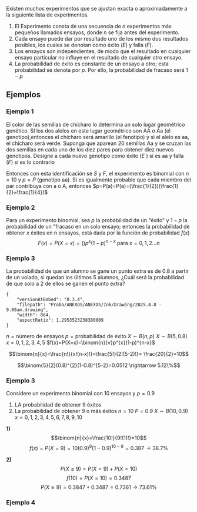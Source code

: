 Existen muchos experimentos que se ajustan exacta o aproximadamente a la siguiente lista de experimentos.
1. El Experimento consta de una secuencia de $n$ experimentos más pequeños llamados ensayos, donde $n$ se fija antes del experimento.
2. Cada ensayo puede dar por resultado uno de los mismo dos resultados posibles, los cuales se denotan como éxito ($E$) y falla ($F$).
3. Los ensayos son independientes, de modo que el resultado en cualquier ensayo particular no influye  en el resultado de cualquier otro ensayo.
4. La probabilidad de éxito es constante de un ensayo a otro; esta probabilidad se denota por $p$. Por ello, la probabilidad de fracaso será $1-p$

## Ejemplos
### Ejemplo 1
El color de las semillas de chícharo lo determina un solo lugar geométrico genético. SI los dos alelos en este lugar geométrico son AA o Aa (el genotipo),entonces el chícharo será amarillo (el fenotipo) y si el alelo es aa, el chícharo será verde. Suponga que aparean 20 semillas Aa y se cruzan las dos semillas en cada uno de los diez pares para obtener diez nuevos genotipos. Designe a cada nuevo genotipo como éxito ($E$ ) si es aa y falla ($F$) si es lo contrario

Entonces con esta identificación se $S$ y $F$, el experimento es binomial con $n=10$ y $p=P$ (genotipo aa). Si es igualmente probable que cada miembro del par contribuya con a o A, entonces $p=P(a)=P(a)=(\frac{1}{2})(\frac{1}{2}=\frac{1}{4})$

### Ejemplo 2
Para un experimento binomial, sea $p$ la probabilidad de un "éxito" y $1-p$ la probabilidad de un "fracaso en un solo ensayo; entonces la probabilidad de obtener $x$ éxitos en n ensayos, está dada por la función de probabilidad $f(x)$
$$F(x)=P(X=x)=()p^{x}(1-p)^{n-x}  \text{ para } x=0,1,2...n$$
### Ejemplo 3
La probabilidad de que un alumno se gane un punto extra es de 0.8 a partir de un volado, si quedan los últimos 5 alumnos, ¿Cuál será la probabilidad de que solo a 2 de ellos se ganen el punto extra?

```handdrawn-ink
{
	"versionAtEmbed": "0.3.4",
	"filepath": "Proba/ANEXOS/ANEXOS/Ink/Drawing/2025.4.8 - 9.08am.drawing",
	"width": 864,
	"aspectRatio": 1.2953523238380809
}
```
$n= \text{número de ensayos}$
$p=\text{probabilidad de éxito}$
$X\sim B(n,p)$
$X\sim B(5,0.8)$
$x=0,1,2,3,4,5$
$f(x)=P(X=x)=\binom{n}{v}p^{x}(1-p)^{n-x}$

$$\binom{n}{x}=\frac{n!}{x!(n-x)!}=\frac{5!}{2!(5-2)!}= \frac{20}{2}=10$$

$$\binom{5}{2}(0.8)^{2}(1-0.8)^{5-2}=0.0512 \rightarrow 5.12\%$$
### Ejemplo 3
Considere un experimento binomial con 10 ensayos y $p=0.9$
1) LA probabilidad de obtener 9 éxitos
2) La probabilidad de obtener 9 o más éxitos
$n=10$
$P=0.9$
$X\sim B(10,0.9)$
$x=0,1,2,3,4,5,6,7,8,9,10$ 

**1)**
$$\binom{n}{x}=\frac{10!}{9!(1)!}=10$$
$$f(x)=P(X=9)=10(0.9)^{9}(1-0.9)^{10-9}=0.387 \rightarrow 38.7\%$$

**2)**
$$P(X\geq 9)=P(X=9)+P(X=10)$$
$$f(10)=P(X=10)=0.3487$$
$$P(X\geq 9)= 0.3847+0.3487=0.7361\rightarrow 73.61\%$$
### Ejemplo 4
